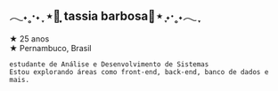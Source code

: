 ## 𓂃˖˳·˖ ִֶָ ⋆🌷͙ ִֶָtassia barbosa🌷͙⋆ ִֶָ˖·˳˖𓂃 ִֶָ

  ★ 25 anos  
  ★ Pernambuco, Brasil  

    estudante de Análise e Desenvolvimento de Sistemas 
    Estou explorando áreas como front-end, back-end, banco de dados e mais.
